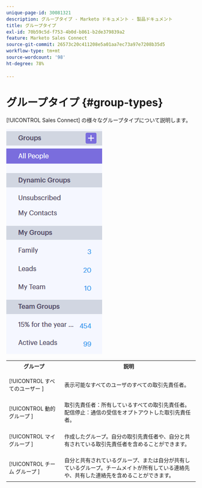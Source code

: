 ```yaml
---
unique-page-id: 30081321
description: グループタイプ - Marketo ドキュメント - 製品ドキュメント
title: グループタイプ
exl-id: 70b59c5d-f753-4b0d-b861-b2de379839a2
feature: Marketo Sales Connect
source-git-commit: 26573c20c411208e5a01aa7ec73a97e7208b35d5
workflow-type: tm+mt
source-wordcount: '98'
ht-degree: 78%

---
```


# グループタイプ {#group-types}

[!UICONTROL Sales Connect] の様々なグループタイプについて説明します。

![](assets/one-7.png)

<table>
 <colgroup>
  <col>
  <col>
 </colgroup>
 <tbody>
  <tr>
   <th>グループ</th>
   <th>説明</th>
  </tr>
  <tr>
   <td><p>[!UICONTROL すべてのユーザー &#x200B;]</p></td>
   <td>表示可能なすべてのユーザのすべての取引先責任者。</td>
  </tr>
  <tr>
   <td colspan="1"><p>[!UICONTROL 動的グループ &#x200B;]</p></td>
   <td colspan="1">取引先責任者：所有しているすべての取引先責任者。<br>配信停止：通信の受信をオプトアウトした取引先責任者。</td>
  </tr>
  <tr>
   <td><p>[!UICONTROL マイ グループ &#x200B;]</p></td>
   <td>作成したグループ。自分の取引先責任者や、自分と共有されている取引先責任者を含めることができます。</td>
  </tr>
  <tr>
   <td><p>[!UICONTROL チーム グループ &#x200B;]</p></td>
   <td>自分と共有されているグループ、または自分が共有しているグループ。チームメイトが所有している連絡先や、共有した連絡先を含めることができます。</td>
  </tr>
 </tbody>
</table>
